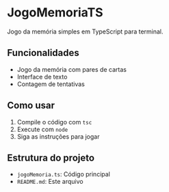 # JogoMemoriaTS

Jogo da memória simples em TypeScript para terminal.

## Funcionalidades

- Jogo da memória com pares de cartas
- Interface de texto
- Contagem de tentativas

## Como usar

1. Compile o código com `tsc`
2. Execute com `node`
3. Siga as instruções para jogar

## Estrutura do projeto

- `jogoMemoria.ts`: Código principal
- `README.md`: Este arquivo
